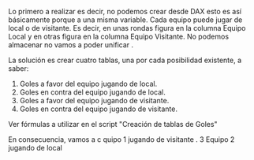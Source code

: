 Lo primero a realizar es decir, no podemos crear desde DAX esto es así básicamente porque a una misma variable. Cada equipo puede jugar de local o de visitante. Es decir, en unas rondas figura en la columna Equipo Local y en otras figura en la columna Equipo Visitante. No podemos almacenar  no vamos a poder unificar .

La solución es crear cuatro tablas, una por cada posibilidad existente, a saber:
1. Goles a favor del equipo jugando de local.
2. Goles en contra del equipo jugando de local.
3. Goles a favor del equipo jugando de visitante.
4. Goles en contra del equipo jugando de visitante.

Ver fórmulas a utilizar en el script "Creación de tablas de Goles"

En consecuencia, vamos a c
quipo 1 jugando de visitante
. 3 Equipo 2 jugando de local
